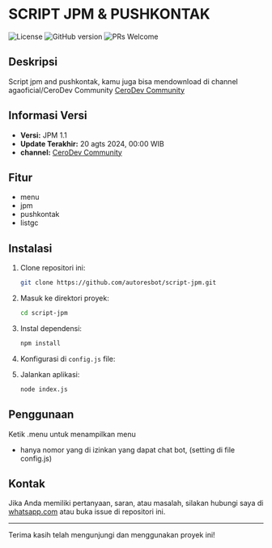 # SCRIPT JPM & PUSHKONTAK

![License](https://img.shields.io/badge/license-MIT-blue.svg) ![GitHub version](https://img.shields.io/badge/version-1.1-brightgreen.svg) ![PRs Welcome](https://img.shields.io/badge/PRs-welcome-brightgreen.svg)

## Deskripsi

Script jpm and pushkontak, kamu juga bisa mendownload di channel agaoficial/CeroDev Community [CeroDev Community](https://whatsapp.com/channel/0029ValdnhV9sBIH07yfHc2f)

## Informasi Versi

- **Versi:** JPM 1.1
- **Update Terakhir:** 20 agts 2024, 00:00 WIB
- **channel:** [CeroDev Community](https://whatsapp.com/channel/0029ValdnhV9sBIH07yfHc2f)

## Fitur

- menu
- jpm
- pushkontak
- listgc

## Instalasi

1. Clone repositori ini:
   ```bash
   git clone https://github.com/autoresbot/script-jpm.git
   ```
2. Masuk ke direktori proyek:
   ```bash
   cd script-jpm
   ```
3. Instal dependensi:
   ```bash
   npm install
   ```
4. Konfigurasi di `config.js` file:

5. Jalankan aplikasi:
   ```bash
   node index.js
   ```

## Penggunaan

Ketik .menu untuk menampilkan menu

- hanya nomor yang di izinkan yang dapat chat bot, (setting di file config.js)

## Kontak

Jika Anda memiliki pertanyaan, saran, atau masalah, silakan hubungi saya di [whatsapp.com](https://wa.me/6287717682382) atau buka issue di repositori ini.

---

Terima kasih telah mengunjungi dan menggunakan proyek ini!
